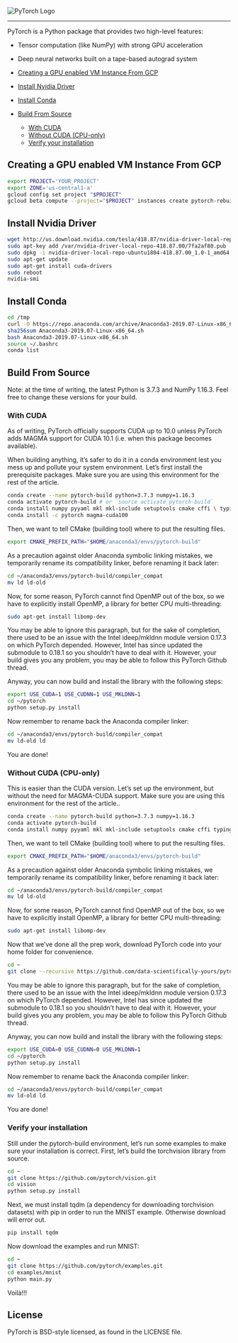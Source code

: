 ![PyTorch Logo](https://i.ibb.co/7nMS8yz/nvidia-pytorch.png)

_______________________________________________________________________________________________

PyTorch is a Python package that provides two high-level features:
- Tensor computation (like NumPy) with strong GPU acceleration
- Deep neural networks built on a tape-based autograd system

- [Creating a GPU enabled VM Instance From GCP](#Creating-a-GPU-enabled-VM-Instance-From-GCP)
- [Install Nvidia Driver](#Install-Nvidia-Driver)
- [Install Conda](#Install-Conda)
- [Build From Source](#Build-From-Source)
  - [With CUDA](#)
  - [Without CUDA (CPU-only)](#)
  - [Verify your installation](#)

## Creating a GPU enabled VM Instance From GCP

```bash
export PROJECT='YOUR_PROJECT'
export ZONE='us-central1-a'
gcloud config set project "$PROJECT"
gcloud beta compute --project="$PROJECT" instances create pytorch-rebuild --zone="$ZONE" --machine-type=n1-standard-4 --subnet=default --network-tier=PREMIUM --maintenance-policy=TERMINATE --scopes=https://www.googleapis.com/auth/cloud-platform --accelerator=type=nvidia-tesla-k80,count=1 --tags=http-server,https-server --image=ubuntu-minimal-1804-bionic-v20190814 --image-project=ubuntu-os-cloud --boot-disk-size=30GB --boot-disk-type=pd-standard --boot-disk-device-name=pytorch-rebuild --reservation-affinity=any
```

## Install Nvidia Driver

```bash
wget http://us.download.nvidia.com/tesla/418.87/nvidia-driver-local-repo-ubuntu1804-418.87.00_1.0-1_amd64.deb
sudo apt-key add /var/nvidia-driver-local-repo-418.87.00/7fa2af80.pub
sudo dpkg -i nvidia-driver-local-repo-ubuntu1804-418.87.00_1.0-1_amd64.deb
sudo apt-get update
sudo apt-get install cuda-drivers
sudo reboot
nvidia-smi
```

## Install Conda

```bash
cd /tmp
curl -O https://repo.anaconda.com/archive/Anaconda3-2019.07-Linux-x86_64.sh
sha256sum Anaconda3-2019.07-Linux-x86_64.sh
bash Anaconda3-2019.07-Linux-x86_64.sh
source ~/.bashrc
conda list
```

## Build From Source

Note: at the time of writing, the latest Python is 3.7.3 and NumPy 1.16.3. Feel free to change these versions for your build.


### With CUDA

As of writing, PyTorch officially supports CUDA up to 10.0 unless PyTorch 
adds MAGMA support for CUDA 10.1 (i.e. when this package becomes available).

When building anything, it’s safer to do it in a conda environment lest you mess 
up and pollute your system environment. Let’s first install the prerequisite packages.
Make sure you are using this environment for the rest of the article.

```bash
conda create --name pytorch-build python=3.7.3 numpy=1.16.3
conda activate pytorch-build # or `source activate pytorch-build`
conda install numpy pyyaml mkl mkl-include setuptools cmake cffi \ typing
conda install -c pytorch magma-cuda100
```

Then, we want to tell CMake (building tool) where to put the resulting files.

```bash
export CMAKE_PREFIX_PATH="$HOME/anaconda3/envs/pytorch-build"
```

As a precaution against older Anaconda symbolic linking mistakes, we 
temporarily rename its compatibility linker, before renaming it back later:

```bash
cd ~/anaconda3/envs/pytorch-build/compiler_compat
mv ld ld-old
```

Now, for some reason, PyTorch cannot find OpenMP out of the box, so we 
have to explicitly install OpenMP, a library for better CPU multi-threading:

```bash
sudo apt-get install libomp-dev
```

You may be able to ignore this paragraph, but for the sake of completion, 
there used to be an issue with the Intel ideep/mkldnn module version 0.17.3 
on which PyTorch depended. However, Intel has since updated the submodule to 0.18.1 
so you shouldn’t have to deal with it. However, your build gives you any problem, 
you may be able to follow this PyTorch Github thread.

Anyway, you can now build and install the library with the following steps:

```bash
export USE_CUDA=1 USE_CUDNN=1 USE_MKLDNN=1
cd ~/pytorch
python setup.py install
```

Now remember to rename back the Anaconda compiler linker:

```bash
cd ~/anaconda3/envs/pytorch-build/compiler_compat
mv ld-old ld
```

You are done!

### Without CUDA (CPU-only)

This is easier than the CUDA version. Let’s set up the environment, but 
without the need for MAGMA-CUDA support. Make sure you are using this 
environment for the rest of the article..

```bash
conda create --name pytorch-build python=3.7.3 numpy=1.16.3
conda activate pytorch-build
conda install numpy pyyaml mkl mkl-include setuptools cmake cffi typing
```

Then, we want to tell CMake (building tool) where to put the resulting files.

```bash
export CMAKE_PREFIX_PATH="$HOME/anaconda3/envs/pytorch-build"
```

As a precaution against older Anaconda symbolic linking mistakes, we 
temporarily rename its compatibility linker, before renaming it back later:

```bash
cd ~/anaconda3/envs/pytorch-build/compiler_compat
mv ld ld-old
```

Now, for some reason, PyTorch cannot find OpenMP out of the box, so we 
have to explicitly install OpenMP, a library for better CPU multi-threading:

```bash
sudo apt-get install libomp-dev
```

Now that we’ve done all the prep work, download PyTorch code into your home folder for convenience.

```bash
cd ~
git clone --recursive https://github.com/data-scientifically-yours/pytorch.git
```

You may be able to ignore this paragraph, but for the sake of completion, 
there used to be an issue with the Intel ideep/mkldnn module version 
0.17.3 on which PyTorch depended. However, Intel has since updated the 
submodule to 0.18.1 so you shouldn’t have to deal with it. However, your 
build gives you any problem, you may be able to follow this PyTorch Github 
thread.

Anyway, you can now build and install the library with the following steps:

```bash
export USE_CUDA=0 USE_CUDNN=0 USE_MKLDNN=1
cd ~/pytorch
python setup.py install
```

Now remember to rename back the Anaconda compiler linker:

```bash
cd ~/anaconda3/envs/pytorch-build/compiler_compat
mv ld-old ld
```

You are done!

### Verify your installation

Still under the pytorch-build environment, let’s run some examples to make 
sure your installation is correct. First, let’s build the torchvision library from 
source.

```bash
cd ~
git clone https://github.com/pytorch/vision.git
cd vision
python setup.py install
```

Next, we must install tqdm (a dependency for downloading torchvision datasets) 
with pip in order to run the MNIST example. Otherwise download will error out.

```bash
pip install tqdm
```

Now download the examples and run MNIST:

```bash
cd ~
git clone https://github.com/pytorch/examples.git
cd examples/mnist
python main.py
```

Voilà!!!


## License

PyTorch is BSD-style licensed, as found in the LICENSE file.
